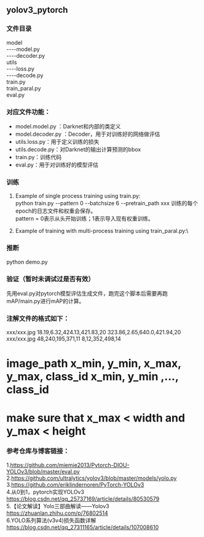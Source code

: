 ## yolov3_pytorch

### 文件目录

model\
----model.py\
----decoder.py\
utils\
----loss.py\
----decode.py\
train.py\
train_paral.py\
eval.py

### 对应文件功能：
- model.model.py ：Darknet和内部的类定义
- model.decoder.py ：Decoder，用于对训练好的网络做评估
- utils.loss.py：用于定义训练的损失
- utils.decode.py：对Darknet的输出计算预测的bbox
- train.py：训练代码
- eval.py：用于对训练好的模型评估

### 训练
1. Example of single process training using train.py:\
python train.py --pattern 0 --batchsize 6 --pretrain_path xxx
训练的每个epoch的日志文件和权重会保存。\
pattern = 0表示从头开始训练；1表示导入现有权重训练。

2. Example of training with multi-process training using train_paral.py:\


### 推断
python demo.py

### 验证（暂时未调试过是否有效）
先用eval.py对pytorch模型评估生成文件，跑完这个脚本后需要再跑mAP/main.py进行mAP的计算。

### 注解文件的格式如下：
xxx/xxx.jpg 18.19,6.32,424.13,421.83,20 323.86,2.65,640.0,421.94,20 
xxx/xxx.jpg 48,240,195,371,11 8,12,352,498,14 
# image_path x_min, y_min, x_max, y_max, class_id  x_min, y_min ,..., class_id 
# make sure that x_max < width and y_max < height

### 参考仓库与博客链接：
1.https://github.com/miemie2013/Pytorch-DIOU-YOLOv3/blob/master/eval.py
2.https://github.com/ultralytics/yolov3/blob/master/models/yolo.py \
3.https://github.com/eriklindernoren/PyTorch-YOLOv3 \
4.从0到1，pytorch实现YOLOv3 https://blog.csdn.net/qq_25737169/article/details/80530579 \
5.【论文解读】Yolo三部曲解读——Yolov3 https://zhuanlan.zhihu.com/p/76802514 \
6.YOLO系列算法(v3v4)损失函数详解 https://blog.csdn.net/qq_27311165/article/details/107008610
